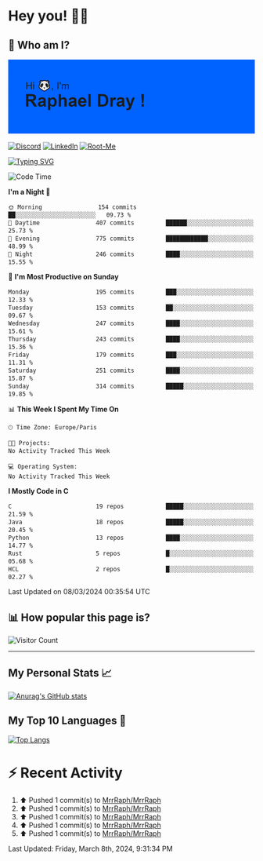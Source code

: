 # **Hey you! 👋🏼**

## **🔎 Who am I?**

<img src="https://github.com/MrrRaph/MrrRaph/blob/master/header.png?raw=true">

[![Discord](https://img.shields.io/badge/Discord-7289DA?style=for-the-badge&logo=discord&logoColor=white
)](https://discordapp.com/users/MrRaph#4214/)
[![LinkedIn](https://img.shields.io/badge/LinkedIn-0077B5?style=for-the-badge&logo=linkedin&logoColor=white)](https://www.linkedin.com/in/raphaeldray/)
[![Root-Me](https://img.shields.io/badge/dynamic/json?color=yellowgreen&label=Root-me%20Score&query=score&style=for-the-badge&url=https://raw.githubusercontent.com/MrrRaph/MrrRaph/master/root-me-stats.json&logoColor=white)](https://www.root-me.org/PandHacker)


[![Typing SVG](https://readme-typing-svg.herokuapp.com?font=glory&size=23&multiline=true&height=65&lines=CyberSecurity+Engineer+%F0%9F%92%BB;Freelance+Fullstack+Developer)](https://git.io/typing-svg)

<!--START_SECTION:waka-->
![Code Time](http://img.shields.io/badge/Code%20Time-0%20secs-blue)

**I'm a Night 🦉** 

```text
🌞 Morning                154 commits         ██░░░░░░░░░░░░░░░░░░░░░░░   09.73 % 
🌆 Daytime                407 commits         ██████░░░░░░░░░░░░░░░░░░░   25.73 % 
🌃 Evening                775 commits         ████████████░░░░░░░░░░░░░   48.99 % 
🌙 Night                  246 commits         ████░░░░░░░░░░░░░░░░░░░░░   15.55 % 
```
📅 **I'm Most Productive on Sunday** 

```text
Monday                   195 commits         ███░░░░░░░░░░░░░░░░░░░░░░   12.33 % 
Tuesday                  153 commits         ██░░░░░░░░░░░░░░░░░░░░░░░   09.67 % 
Wednesday                247 commits         ████░░░░░░░░░░░░░░░░░░░░░   15.61 % 
Thursday                 243 commits         ████░░░░░░░░░░░░░░░░░░░░░   15.36 % 
Friday                   179 commits         ███░░░░░░░░░░░░░░░░░░░░░░   11.31 % 
Saturday                 251 commits         ████░░░░░░░░░░░░░░░░░░░░░   15.87 % 
Sunday                   314 commits         █████░░░░░░░░░░░░░░░░░░░░   19.85 % 
```


📊 **This Week I Spent My Time On** 

```text
🕑︎ Time Zone: Europe/Paris

🐱‍💻 Projects: 
No Activity Tracked This Week

💻 Operating System: 
No Activity Tracked This Week
```

**I Mostly Code in C** 

```text
C                        19 repos            █████░░░░░░░░░░░░░░░░░░░░   21.59 % 
Java                     18 repos            █████░░░░░░░░░░░░░░░░░░░░   20.45 % 
Python                   13 repos            ████░░░░░░░░░░░░░░░░░░░░░   14.77 % 
Rust                     5 repos             █░░░░░░░░░░░░░░░░░░░░░░░░   05.68 % 
HCL                      2 repos             █░░░░░░░░░░░░░░░░░░░░░░░░   02.27 % 
```




 Last Updated on 08/03/2024 00:35:54 UTC
<!--END_SECTION:waka-->

## **📊 How popular this page is?**

![Visitor Count](https://profile-counter.glitch.me/MrrRaph/count.svg)

---

## **My Personal Stats 📈**

[![Anurag's GitHub stats](https://github-readme-stats.vercel.app/api?username=mrrraph&count_private=true&show_icons=true&title_color=fff&text_color=fff&bg_color=30,36d1dc,904e95)](https://github.com/anuraghazra/github-readme-stats)

## **My Top 10 Languages 📣**

[![Top Langs](https://github-readme-stats.vercel.app/api/top-langs/?username=mrrraph&langs_count=10&layout=compact&hide=html,css&hide_title=true)](https://github.com/anuraghazra/github-readme-stats)


# **⚡ Recent Activity**

<!--RECENT_ACTIVITY:start-->
1. ⬆️ Pushed 1 commit(s) to [MrrRaph/MrrRaph](https://github.com/MrrRaph/MrrRaph)<br>
2. ⬆️ Pushed 1 commit(s) to [MrrRaph/MrrRaph](https://github.com/MrrRaph/MrrRaph)<br>
3. ⬆️ Pushed 1 commit(s) to [MrrRaph/MrrRaph](https://github.com/MrrRaph/MrrRaph)<br>
4. ⬆️ Pushed 1 commit(s) to [MrrRaph/MrrRaph](https://github.com/MrrRaph/MrrRaph)<br>
5. ⬆️ Pushed 1 commit(s) to [MrrRaph/MrrRaph](https://github.com/MrrRaph/MrrRaph)<br>
<!--RECENT_ACTIVITY:end-->
<!--RECENT_ACTIVITY:last_update-->
Last Updated: Friday, March 8th, 2024, 9:31:34 PM
<!--RECENT_ACTIVITY:last_update_end-->
